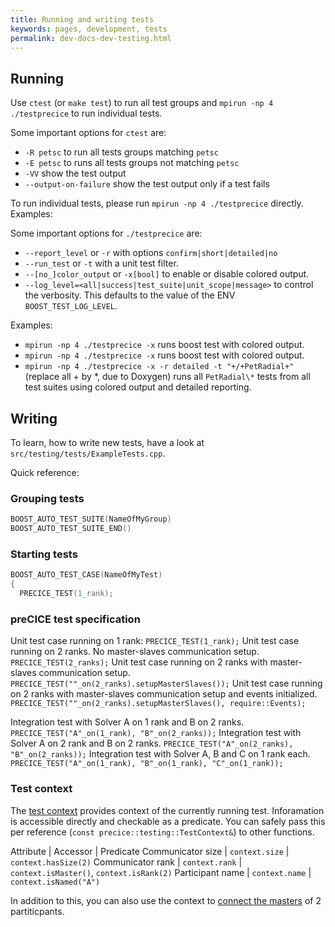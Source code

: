 ```yaml
---
title: Running and writing tests
keywords: pages, development, tests
permalink: dev-docs-dev-testing.html
---
```


## Running

Use `ctest` (or `make test`) to run all test groups and `mpirun -np 4 ./testprecice` to run individual tests.

Some important options for `ctest` are:

- `-R petsc` to run all tests groups matching `petsc`
- `-E petsc` to runs all tests groups not matching `petsc`
- `-VV` show the test output
- `--output-on-failure` show the test output only if a test fails

To run individual tests, please run `mpirun -np 4 ./testprecice` directly. Examples:

Some important options for `./testprecice` are:

- `--report_level` or `-r` with options `confirm|short|detailed|no`
- `--run_test` or `-t` with a unit test filter.
- `--[no_]color_output` or `-x[bool]` to enable or disable colored output.
- `--log_level=<all|success|test_suite|unit_scope|message>` to control the verbosity. This defaults to the value of the ENV `BOOST_TEST_LOG_LEVEL`.

Examples:

- `mpirun -np 4 ./testprecice -x` runs boost test with colored output.
- `mpirun -np 4 ./testprecice -x` runs boost test with colored output.
- `mpirun -np 4 ./testprecice -x -r detailed -t "+/+PetRadial+"` (replace all + by *, due to Doxygen) runs all `PetRadial\*` tests from all test suites using colored output and detailed reporting.

## Writing

To learn, how to write new tests, have a look at `src/testing/tests/ExampleTests.cpp`.

Quick reference:

### Grouping tests

```cpp
BOOST_AUTO_TEST_SUITE(NameOfMyGroup)
BOOST_AUTO_TEST_SUITE_END()
```

### Starting tests

```cpp
BOOST_AUTO_TEST_CASE(NameOfMyTest)
{
  PRECICE_TEST(1_rank);
```

### preCICE test specification

Unit test case running on 1 rank:
`PRECICE_TEST(1_rank);`
Unit test case running on 2 ranks. No master-slaves communication setup.
`PRECICE_TEST(2_ranks);`
Unit test case running on 2 ranks with master-slaves communication setup.
`PRECICE_TEST(""_on(2_ranks).setupMasterSlaves());`
Unit test case running on 2 ranks with master-slaves communication setup and events initialized.
`PRECICE_TEST(""_on(2_ranks).setupMasterSlaves(), require::Events);`

Integration test with Solver A on 1 rank and B on 2 ranks.
`PRECICE_TEST("A"_on(1_rank), "B"_on(2_ranks));`
Integration test with Solver A on 2 rank and B on 2 ranks.
`PRECICE_TEST("A"_on(2_ranks), "B"_on(2_ranks));`
Integration test with Solver A, B and C on 1 rank each.
`PRECICE_TEST("A"_on(1_rank), "B"_on(1_rank), "C"_on(1_rank));`

### Test context

The [test context](https://precice.org/doxygen/develop/classprecice_1_1testing_1_1TestContext.html) provides context of the currently running test.
Inforamation is accessible directly and checkable as a predicate.
You can safely pass this per reference (`const precice::testing::TestContext&`) to other functions.

Attribute | Accessor | Predicate
Communicator size | `context.size` | `context.hasSize(2)`
Communicator rank | `context.rank` | `context.isMaster()`, `context.isRank(2)`
Participant name | `context.name` | `context.isNamed("A")`

In addition to this, you can also use the context to [connect the masters](https://precice.org/doxygen/develop/classprecice_1_1testing_1_1TestContext.html#a85f8b4146ceb4de0afdedee97c865c0f) of 2 partiticpants.
